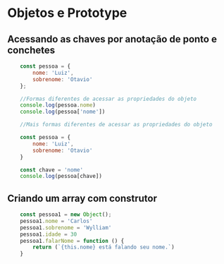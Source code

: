 # Objetos e Prototype

## Acessando as chaves por anotação de ponto e conchetes

```javascript
    const pessoa = {
        nome: 'Luiz',
        sobrenome: 'Otavio'
    };

    //Formas diferentes de acessar as propriedades do objeto
    console.log(pessoa.nome)
    console.log(pessoa['nome'])

    //Mais formas diferentes de acessar as propriedades do objeto

    const pessoa = {
        nome: 'Luiz',
        sobrenome: 'Otavio'
    }

    const chave = 'nome'
    console.log(pessoa[chave])
```

## Criando um array com construtor

```javascript
    const pessoa1 = new Object();
    pessoa1.nome = 'Carlos'
    pessoa1.sobrenome = 'Wylliam'
    pessoa1.idade = 30
    pessoa1.falarNome = function () {
        return (`{this.nome} está falando seu nome.`)
    }
```